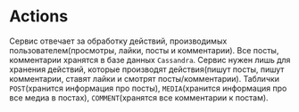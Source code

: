 # Actions
Сервис отвечает за обработку действий, производимых пользователем(просмотры, лайки, посты и комментарии). Все посты, комментарии хранятся в базе данных `Cassandra`. Сервис нужен лишь для хранения действий, которые производят действия(пишут посты, пишут комментарии, ставят лайки и смотрят посты/комментарии).
Таблички `POST`(хранится информация про посты), `MEDIA`(хранится информация про все медиа в постах), `COMMENT`(хранятся все комментарии к постам).
